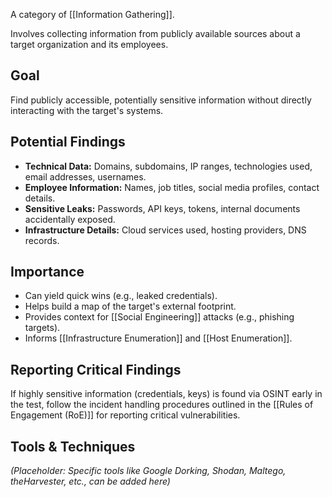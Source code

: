 A category of [[Information Gathering]].

Involves collecting information from publicly available sources about a target organization and its employees.

## Goal

Find publicly accessible, potentially sensitive information without directly interacting with the target's systems.

## Potential Findings

- **Technical Data:** Domains, subdomains, IP ranges, technologies used, email addresses, usernames.
- **Employee Information:** Names, job titles, social media profiles, contact details.
- **Sensitive Leaks:** Passwords, API keys, tokens, internal documents accidentally exposed.
- **Infrastructure Details:** Cloud services used, hosting providers, DNS records.

## Importance

- Can yield quick wins (e.g., leaked credentials).
- Helps build a map of the target's external footprint.
- Provides context for [[Social Engineering]] attacks (e.g., phishing targets).
- Informs [[Infrastructure Enumeration]] and [[Host Enumeration]].

## Reporting Critical Findings

If highly sensitive information (credentials, keys) is found via OSINT early in the test, follow the incident handling procedures outlined in the [[Rules of Engagement (RoE)]] for reporting critical vulnerabilities.

## Tools & Techniques

*(Placeholder: Specific tools like Google Dorking, Shodan, Maltego, theHarvester, etc., can be added here)* 
